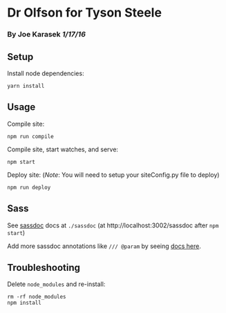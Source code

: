 # Dr Olfson for Tyson Steele
### By Joe Karasek _*1/17/16*_

## Setup

Install node dependencies:

    yarn install

## Usage

Compile site:

    npm run compile

Compile site, start watches, and serve:

    npm start

Deploy site: (*Note*: You will need to setup your siteConfig.py file to deploy)

    npm run deploy

## Sass

See [sassdoc](http://sassdoc.com/) docs at `./sassdoc` (at http://localhost:3002/sassdoc after `npm start`)

Add more sassdoc annotations like `/// @param` by seeing [docs here](http://sassdoc.com/annotations).

## Troubleshooting

Delete `node_modules` and re-install:

    rm -rf node_modules
    npm install

